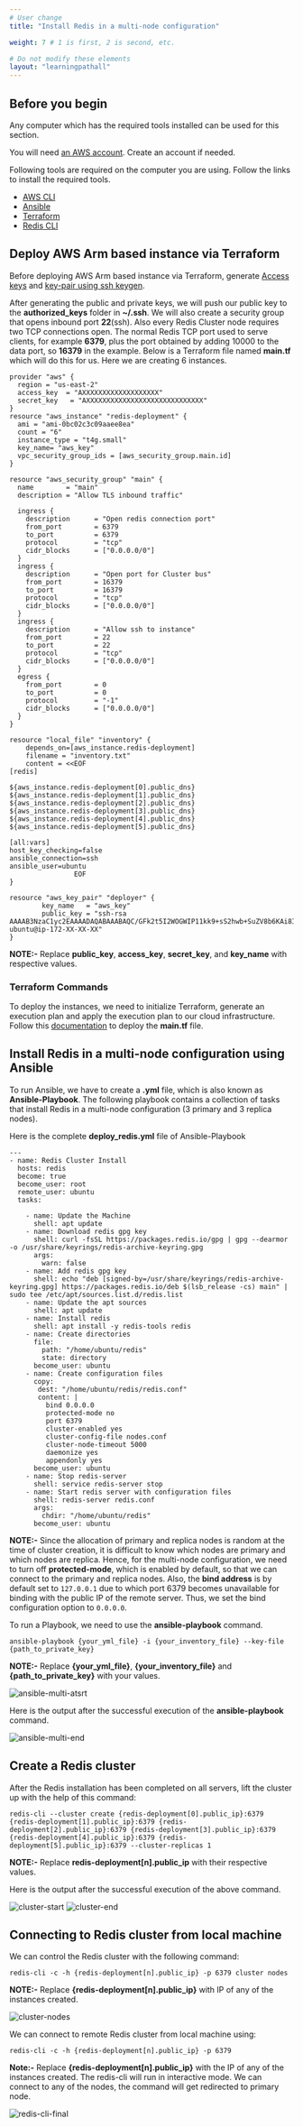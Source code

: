 ```yaml
---
# User change
title: "Install Redis in a multi-node configuration"

weight: 7 # 1 is first, 2 is second, etc.

# Do not modify these elements
layout: "learningpathall"
---
```


## Before you begin

Any computer which has the required tools installed can be used for this section. 

You will need [an AWS account](https://portal.aws.amazon.com/billing/signup?nc2=h_ct&src=default&redirect_url=https%3A%2F%2Faws.amazon.com%2Fregistration-confirmation#/start). Create an account if needed.

Following tools are required on the computer you are using. Follow the links to install the required tools.
* [AWS CLI](/install-tools/aws-cli)
* [Ansible](https://www.cyberciti.biz/faq/how-to-install-and-configure-latest-version-of-ansible-on-ubuntu-linux/)
* [Terraform](/install-tools/terraform)
* [Redis CLI](https://redis.io/docs/getting-started/installation/install-redis-on-linux/)

## Deploy AWS Arm based instance via Terraform

Before deploying AWS Arm based instance via Terraform, generate [Access keys](/learning-paths/server-and-cloud/aws/terraform#generate-access-keys-access-key-id-and-secret-access-key) and [key-pair using ssh keygen](/learning-paths/server-and-cloud/aws/terraform#generate-key-pairpublic-key-private-key-using-ssh-keygen).

After generating the public and private keys, we will push our public key to the **authorized_keys** folder in **~/.ssh**. We will also create a security group that opens inbound port **22**(ssh). Also every Redis Cluster node requires two TCP connections open. The normal Redis TCP port used to serve clients, for example **6379**, plus the port obtained by adding 10000 to the data port, so **16379** in the example. Below is a Terraform file named **main.tf** which will do this for us. Here we are creating 6 instances.


```console
provider "aws" {
  region = "us-east-2"
  access_key  = "AXXXXXXXXXXXXXXXXXXX"
  secret_key   = "AXXXXXXXXXXXXXXXXXXXXXXXXXXXXX"
}
resource "aws_instance" "redis-deployment" {
  ami = "ami-0bc02c3c09aaee8ea"
  count = "6"
  instance_type = "t4g.small"
  key_name= "aws_key"
  vpc_security_group_ids = [aws_security_group.main.id]
}

resource "aws_security_group" "main" {
  name        = "main"
  description = "Allow TLS inbound traffic"

  ingress {
    description      = "Open redis connection port"
    from_port        = 6379
    to_port          = 6379
    protocol         = "tcp"
    cidr_blocks      = ["0.0.0.0/0"]
  }
  ingress {
    description      = "Open port for Cluster bus"
    from_port        = 16379
    to_port          = 16379
    protocol         = "tcp"
    cidr_blocks      = ["0.0.0.0/0"]
  }
  ingress {
    description      = "Allow ssh to instance"
    from_port        = 22
    to_port          = 22
    protocol         = "tcp"
    cidr_blocks      = ["0.0.0.0/0"]
  }
  egress {
    from_port        = 0
    to_port          = 0
    protocol         = "-1"
    cidr_blocks      = ["0.0.0.0/0"]
  }
}

resource "local_file" "inventory" {
    depends_on=[aws_instance.redis-deployment]
    filename = "inventory.txt"
    content = <<EOF
[redis]

${aws_instance.redis-deployment[0].public_dns}
${aws_instance.redis-deployment[1].public_dns}
${aws_instance.redis-deployment[2].public_dns}
${aws_instance.redis-deployment[3].public_dns}
${aws_instance.redis-deployment[4].public_dns}
${aws_instance.redis-deployment[5].public_dns}

[all:vars]
host_key_checking=false
ansible_connection=ssh
ansible_user=ubuntu
                EOF
}

resource "aws_key_pair" "deployer" {
        key_name   = "aws_key"
        public_key = "ssh-rsa AAAAB3NzaC1yc2EAAAADAQABAAABAQC/GFk2t5I2WOGWIP11kk9+sS2hwb+SuZV8b6KAi8IPR50pDjBXtBBt/8Apl+cyTmUjIlVxnyV6rS4sGVdKLC7SDNU8nl1SfDuh1HJRtlbMu8k+OmA3i9T/rihz2Qs9htkbSkdZ3bADCd5tcregPIht1bdQkjFK5zpbmiNHqIC1KJYIKfiwHMCLt+3ZQWr8iw1G19hHLbfpvDr0H/ewlrpMNG3StJSo6E2Jec6NZ09takFMl0a2r9Cej3bSQz5TuDnxWFDm1xk2svLojROnNeSH2sVx6UoPDpt05eniqgpYdMysYzxeOwS+qMHzR2IV2+0UoDFMxgcSgnhM36qlSk7H ubuntu@ip-172-XX-XX-XX"
}
```
**NOTE:-** Replace **public_key**, **access_key**, **secret_key**, and **key_name** with respective values.


### Terraform Commands

To deploy the instances, we need to initialize Terraform, generate an execution plan and apply the execution plan to our cloud infrastructure. Follow this [documentation](/learning-paths/server-and-cloud/aws/terraform#terraform-commands) to deploy the **main.tf** file.

## Install Redis in a multi-node configuration using Ansible
To run Ansible, we have to create a **.yml** file, which is also known as **Ansible-Playbook**. The following playbook contains a collection of tasks that install Redis in a multi-node configuration (3 primary and 3 replica nodes). 

Here is the complete **deploy_redis.yml** file of Ansible-Playbook
```console
---
- name: Redis Cluster Install
  hosts: redis
  become: true
  become_user: root
  remote_user: ubuntu
  tasks:

    - name: Update the Machine
      shell: apt update
    - name: Download redis gpg key
      shell: curl -fsSL https://packages.redis.io/gpg | gpg --dearmor -o /usr/share/keyrings/redis-archive-keyring.gpg
      args:
        warn: false
    - name: Add redis gpg key
      shell: echo "deb [signed-by=/usr/share/keyrings/redis-archive-keyring.gpg] https://packages.redis.io/deb $(lsb_release -cs) main" | sudo tee /etc/apt/sources.list.d/redis.list
    - name: Update the apt sources
      shell: apt update
    - name: Install redis
      shell: apt install -y redis-tools redis
    - name: Create directories
      file:
        path: "/home/ubuntu/redis"
        state: directory
      become_user: ubuntu
    - name: Create configuration files
      copy:
       dest: "/home/ubuntu/redis/redis.conf"
       content: |
         bind 0.0.0.0
         protected-mode no
         port 6379
         cluster-enabled yes
         cluster-config-file nodes.conf
         cluster-node-timeout 5000
         daemonize yes
         appendonly yes
      become_user: ubuntu
    - name: Stop redis-server
      shell: service redis-server stop
    - name: Start redis server with configuration files
      shell: redis-server redis.conf
      args:
        chdir: "/home/ubuntu/redis"
      become_user: ubuntu
```
**NOTE:-** Since the allocation of primary and replica nodes is random at the time of cluster creation, it is difficult to know which nodes are primary and which nodes are replica. Hence, for the multi-node configuration, we need to turn off **protected-mode**, which is enabled by default, so that we can connect to the primary and replica nodes. Also, the **bind address** is by default set to `127.0.0.1` due to which port 6379 becomes unavailable for binding with the public IP of the remote server. Thus, we set the bind configuration option to `0.0.0.0`.

To run a Playbook, we need to use the **ansible-playbook** command.
```console
ansible-playbook {your_yml_file} -i {your_inventory_file} --key-file {path_to_private_key}
```
**NOTE:-** Replace **{your_yml_file}**, **{your_inventory_file}** and **{path_to_private_key}** with your values.

![ansible-multi-atsrt](https://user-images.githubusercontent.com/71631645/223043471-ab72be63-94af-49d6-935c-84ca8f04b827.jpg)

Here is the output after the successful execution of the **ansible-playbook** command.

![ansible-multi-end](https://user-images.githubusercontent.com/71631645/223043499-2399df9b-7017-4f57-9735-e002cbab5f8f.jpg)

## Create a Redis cluster

After the Redis installation has been completed on all servers, lift the cluster up with the help of this command:

```console
redis-cli --cluster create {redis-deployment[0].public_ip}:6379 {redis-deployment[1].public_ip}:6379 {redis-deployment[2].public_ip}:6379 {redis-deployment[3].public_ip}:6379 {redis-deployment[4].public_ip}:6379 {redis-deployment[5].public_ip}:6379 --cluster-replicas 1
```
**NOTE:-** Replace **redis-deployment[n].public_ip** with their respective values.

Here is the output after the successful execution of the above command.

![cluster-start](https://user-images.githubusercontent.com/71631645/223050537-3a775d62-fefe-47e0-86c6-7cd0cb5ce542.jpg)
![cluster-end](https://user-images.githubusercontent.com/71631645/223050545-83928cf3-b9b4-4496-906e-8be4aac2e26c.jpg)

## Connecting to Redis cluster from local machine

We can control the Redis cluster with the following command:
```console
redis-cli -c -h {redis-deployment[n].public_ip} -p 6379 cluster nodes
```
**NOTE:-** Replace **{redis-deployment[n].public_ip}** with IP of any of the instances created.

![cluster-nodes](https://user-images.githubusercontent.com/71631645/223085999-c66f7323-da1b-4425-bb03-284b507369e3.jpg)

We can connect to remote Redis cluster from local machine using:

```console
redis-cli -c -h {redis-deployment[n].public_ip} -p 6379
```
**Note:-** Replace **{redis-deployment[n].public_ip}** with the IP of any of the instances created. The redis-cli will run in interactive mode. We can connect to any of the nodes, the command will get redirected to primary node.

![redis-cli-final](https://user-images.githubusercontent.com/71631645/223086054-b9ed9bf6-5ec2-4278-9922-8e0a37835686.jpg)
